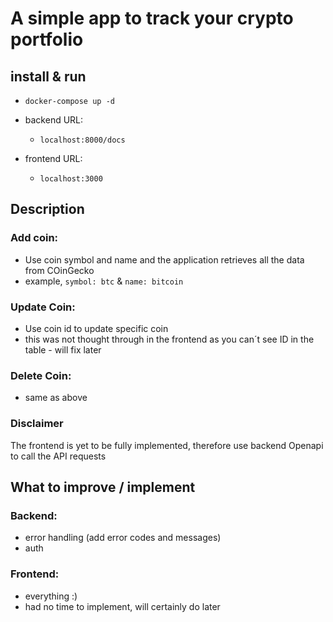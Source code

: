 # A simple app to track your crypto portfolio
## install & run 
- `docker-compose up -d`

- backend URL:
  - `localhost:8000/docs`
- frontend URL:
  - `localhost:3000`

## Description
### Add coin:
- Use coin symbol and name and the application retrieves all the data from COinGecko
- example, `symbol: btc` & `name: bitcoin`
### Update Coin: 
- Use coin id to update specific coin
- this was not thought through in the frontend as you can´t see ID in the table - will fix later
### Delete Coin:
- same as above
### Disclaimer
The frontend is yet to be fully implemented, therefore use backend Openapi to call the API requests

## What to improve / implement
### Backend:
- error handling (add error codes and messages)
- auth
### Frontend:
- everything :)
- had no time to implement, will certainly do later
